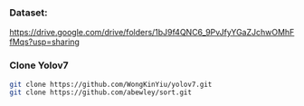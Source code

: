 ### Dataset:

https://drive.google.com/drive/folders/1bJ9f4QNC6_9PvJfyYGaZJchwOMhFfMqs?usp=sharing

### Clone Yolov7

```bash
git clone https://github.com/WongKinYiu/yolov7.git
git clone https://github.com/abewley/sort.git
```
